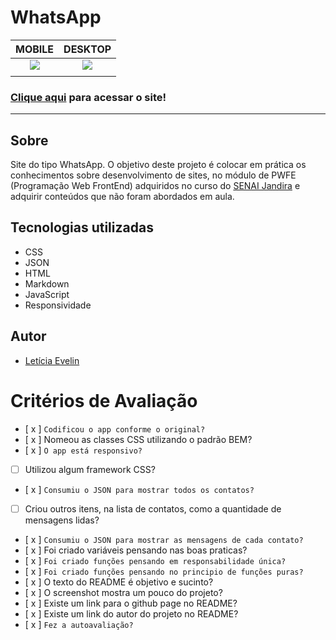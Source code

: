 # WhatsApp

|      MOBILE         |          DESKTOP       |
|:-------------------:|:-----------------------:
|![](./img/)|![](./img/)|
|                     |                        |

### [Clique aqui](https://leticia-evelin.github.io/whatsApp-senai-1-2023/ds2m/let%C3%ADcia_evelin_aguiar_e_silva/) para acessar o site!
---

## Sobre 
Site do tipo WhatsApp. O objetivo deste projeto é colocar em prática os conhecimentos sobre desenvolvimento de sites, no módulo de PWFE (Programação Web FrontEnd) adquiridos no curso do [SENAI Jandira](https://jandira.sp.senai.br/) e adquirir conteúdos que não foram abordados em aula.

## Tecnologias utilizadas
- CSS
- JSON
- HTML
- Markdown
- JavaScript
- Responsividade


## Autor 
- [Letícia Evelin](https://github.com/leticia-evelin)
# Critérios de Avaliação
- [ x ] `Codificou o app conforme o original?`
- [ x ] Nomeou as classes CSS utilizando o padrão BEM?
- [ x ] `O app está responsivo?`
- [ ] Utilizou algum framework CSS?
- [ x ] `Consumiu o JSON para mostrar todos os contatos?`
- [ ] Criou outros itens, na lista de contatos, como a quantidade de mensagens lidas?
- [ x ] `Consumiu o JSON para mostrar as mensagens de cada contato?`
- [ x ] Foi criado variáveis pensando nas boas praticas?
- [ x ] `Foi criado funções pensando em responsabilidade única?`
- [ x ] `Foi criado funções pensando no principio de funções puras?`
- [ x ] O texto do README é objetivo e sucinto?
- [ x ] O screenshot mostra um pouco do projeto?
- [ x ] Existe um link para o github page no README?
- [ x ] Existe um link do autor do projeto no README?
- [ x ] `Fez a autoavaliação?`